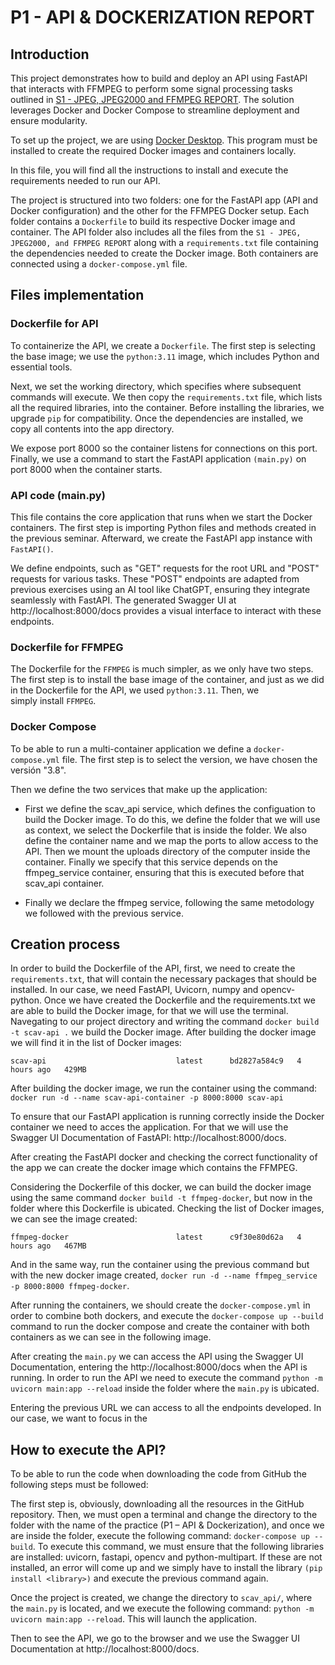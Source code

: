# P1 - API & DOCKERIZATION REPORT
## Introduction
This project demonstrates how to build and deploy an API using FastAPI that interacts with FFMPEG to perform some signal processing tasks outlined in [S1 - JPEG, JPEG2000 and FFMPEG REPORT](https://github.com/JoanMontes/Audio_and_Video_Coding_Systems/tree/main/S1%20-%20JPEG%2C%20JPEG2000%20and%20FFMPEG). The solution leverages Docker and Docker Compose to streamline deployment and ensure modularity.

To set up the project, we are using [Docker Desktop](https://www.docker.com/products/docker-desktop/). This program must be installed to create the required Docker images and containers locally.

In this file, you will find all the instructions to install and execute the requirements needed to run our API.

The project is structured into two folders: one for the FastAPI app (API and Docker configuration) and the other for the FFMPEG Docker setup. Each folder contains a `Dockerfile` to build its respective Docker image and container. The API folder also includes all the files from the `S1 - JPEG, JPEG2000, and FFMPEG REPORT` along with a `requirements.txt` file containing the dependencies needed to create the Docker image. Both containers are connected using a `docker-compose.yml` file.


## Files implementation

### Dockerfile for API
To containerize the API, we create a `Dockerfile`. The first step is selecting the base image; we use the `python:3.11` image, which includes Python and essential tools.

Next, we set the working directory, which specifies where subsequent commands will execute. We then copy the `requirements.txt` file, which lists all the required libraries, into the container. Before installing the libraries, we upgrade `pip` for compatibility. Once the dependencies are installed, we copy all contents into the app directory.

We expose port 8000 so the container listens for connections on this port. Finally, we use a command to start the FastAPI application `(main.py)` on port 8000 when the container starts.

### API code (main.py)
This file contains the core application that runs when we start the Docker containers. The first step is importing Python files and methods created in the previous seminar. Afterward, we create the FastAPI app instance with `FastAPI()`.

We define endpoints, such as "GET" requests for the root URL and "POST" requests for various tasks. These "POST" endpoints are adapted from previous exercises using an AI tool like ChatGPT, ensuring they integrate seamlessly with FastAPI. The generated Swagger UI at http://localhost:8000/docs provides a visual interface to interact with these endpoints.

### Dockerfile for FFMPEG
The Dockerfile for the `FFMPEG` is much simpler, as we only have two steps. The first step is to install the base image of the container, and just as we did in the Dockerfile for the API, we used `python:3.11`. Then, we simply install `FFMPEG`.

### Docker Compose
To be able to run a multi-container application we define a `docker-compose.yml` file. 
The first step is to select the version, we have chosen the versión "3.8".

Then we define the two services that make up the application:

- First we define the scav_api service, which defines the configuation to build the Docker image. To do this, we define the folder that we will use as context, we select the Dockerfile that is inside the folder. We also define the container name and we map the ports to allow access to the API. Then we mount the uploads directory of the computer inside the container. Finally we specify that this service depends on the ffmpeg_service container, ensuring that this is executed before that scav_api container.

- Finally we declare the ffmpeg service, following the same metodology we followed with the previous service.

## Creation process
In order to build the Dockerfile of the API, first, we need to create the `requirements.txt`, that will contain the necessary packages that should be installed. In our case, we need FastAPI, Uvicorn, numpy and opencv-python.
Once we have created the Dockerfile and the requirements.txt we are able to build the Docker image, for that we will use the terminal. Navegating to our project directory and writing the command `docker build -t scav-api .` we build the Docker image. After building the docker image we will find it in the list of Docker images: 

`scav-api                             latest      bd2827a584c9   4 hours ago   429MB`

After building the docker image, we run the container using the command: `docker run -d --name scav-api-container -p 8000:8000 scav-api`

To ensure that our FastAPI application is running correctly inside the Docker container we need to acces the application. For that we will use the Swagger UI Documentation of FastAPI: http://localhost:8000/docs.

After creating the FastAPI docker and checking the correct functionality of the app we can create the docker image which contains the FFMPEG.

Considering the Dockerfile of this docker, we can build the docker image using the same command `docker build -t ffmpeg-docker`, but now in the folder where this Dockerfile is ubicated. Checking the list of Docker images, we can see the image created:

`ffmpeg-docker                        latest      c9f30e80d62a   4 hours ago   467MB`

And in the same way, run the container using the previous command but with the new docker image created, `docker run -d --name ffmpeg_service -p 8000:8000 ffmpeg-docker`.

After running the containers, we should create the `docker-compose.yml` in order to combine both dockers, and execute the `docker-compose up --build` command to run the docker compose and create the container with both containers as we can see in the following image.



After creating the `main.py` we can access the API using the Swagger UI Documentation, entering the http://localhost:8000/docs when the API is running. In order to run the API we need to execute the command `python -m uvicorn main:app --reload` inside the folder where the `main.py` is ubicated.

Entering the previous URL we can access to all the endpoints developed. In our case, we want to focus in the 

## How to execute the API?
To be able to run the code when downloading the code from GitHub the following steps must be followed: 

The first step is, obviously, downloading all the resources in the GitHub repository. Then, we must open a terminal and change the directory to the folder with the name of the practice (P1 – API &
Dockerization), and once we are inside the folder, execute the following command: `docker-compose up --build`.
To execute this command, we must ensure that the following libraries are installed: uvicorn, fastapi, opencv and python-multipart. If these are not installed, an error will come up and we simply have to install the library `(pip install <library>)` and execute the previous command again. 

Once the project is created, we change the directory to `scav_api/`, where the `main.py` is located, and we execute the following command:
`python -m uvicorn main:app --reload`. This will launch the application. 

Then to see the API, we go to the browser and we use the Swagger UI Documentation at http://localhost:8000/docs.
